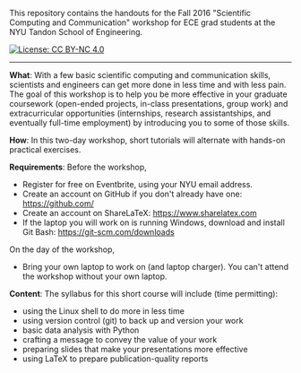 This repository contains the handouts for the Fall 2016 "Scientific Computing and 
Communication" workshop for ECE grad students at the NYU Tandon School of Engineering.

[![License: CC BY-NC 4.0](https://img.shields.io/badge/License-CC%20BY--NC%204.0-lightgrey.svg)](http://creativecommons.org/licenses/by-nc/4.0/)

---

**What**: With a few basic scientific computing and communication skills, scientists 
and engineers can get more done in less time and with less pain. The goal of this workshop 
is to help you be more effective in your graduate coursework (open-ended projects, 
in-class presentations, group work) and extracurricular opportunities (internships, 
research assistantships, and eventually full-time employment) by introducing you to 
some of those skills.

**How**: In this two-day workshop, short tutorials will alternate with hands-on practical exercises.

**Requirements**: Before the workshop,

* Register for free on Eventbrite, using your NYU email address.
* Create an account on GitHub if you don't already have one: https://github.com/
* Create an account on ShareLaTeX: https://www.sharelatex.com
* If the laptop you will work on is running Windows, download and install Git Bash: https://git-scm.com/downloads

On the day of the workshop,

* Bring your own laptop to work on (and laptop charger). You can't attend the workshop without your own laptop.

**Content**: The syllabus for this short course will include (time permitting):

* using the Linux shell to do more in less time
* using version control (git) to back up and version your work
* basic data analysis with Python
* crafting a message to convey the value of your work
* preparing slides that make your presentations more effective
* using LaTeX to prepare publication-quality reports
